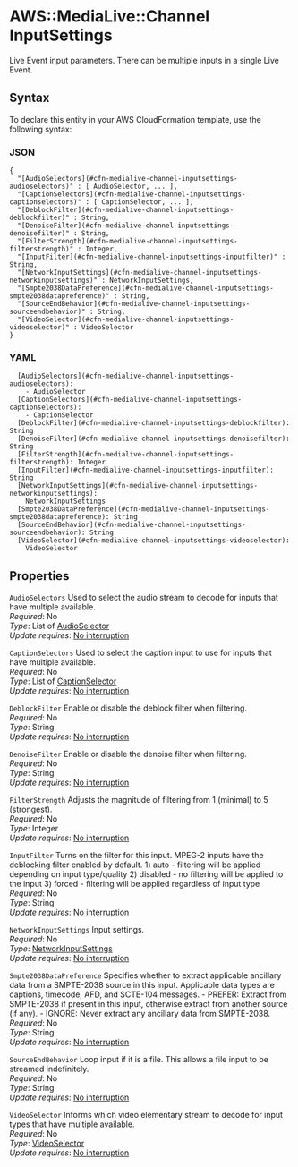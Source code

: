 # AWS::MediaLive::Channel InputSettings<a name="aws-properties-medialive-channel-inputsettings"></a>

Live Event input parameters\. There can be multiple inputs in a single Live Event\.

## Syntax<a name="aws-properties-medialive-channel-inputsettings-syntax"></a>

To declare this entity in your AWS CloudFormation template, use the following syntax:

### JSON<a name="aws-properties-medialive-channel-inputsettings-syntax.json"></a>

```
{
  "[AudioSelectors](#cfn-medialive-channel-inputsettings-audioselectors)" : [ AudioSelector, ... ],
  "[CaptionSelectors](#cfn-medialive-channel-inputsettings-captionselectors)" : [ CaptionSelector, ... ],
  "[DeblockFilter](#cfn-medialive-channel-inputsettings-deblockfilter)" : String,
  "[DenoiseFilter](#cfn-medialive-channel-inputsettings-denoisefilter)" : String,
  "[FilterStrength](#cfn-medialive-channel-inputsettings-filterstrength)" : Integer,
  "[InputFilter](#cfn-medialive-channel-inputsettings-inputfilter)" : String,
  "[NetworkInputSettings](#cfn-medialive-channel-inputsettings-networkinputsettings)" : NetworkInputSettings,
  "[Smpte2038DataPreference](#cfn-medialive-channel-inputsettings-smpte2038datapreference)" : String,
  "[SourceEndBehavior](#cfn-medialive-channel-inputsettings-sourceendbehavior)" : String,
  "[VideoSelector](#cfn-medialive-channel-inputsettings-videoselector)" : VideoSelector
}
```

### YAML<a name="aws-properties-medialive-channel-inputsettings-syntax.yaml"></a>

```
  [AudioSelectors](#cfn-medialive-channel-inputsettings-audioselectors): 
    - AudioSelector
  [CaptionSelectors](#cfn-medialive-channel-inputsettings-captionselectors): 
    - CaptionSelector
  [DeblockFilter](#cfn-medialive-channel-inputsettings-deblockfilter): String
  [DenoiseFilter](#cfn-medialive-channel-inputsettings-denoisefilter): String
  [FilterStrength](#cfn-medialive-channel-inputsettings-filterstrength): Integer
  [InputFilter](#cfn-medialive-channel-inputsettings-inputfilter): String
  [NetworkInputSettings](#cfn-medialive-channel-inputsettings-networkinputsettings): 
    NetworkInputSettings
  [Smpte2038DataPreference](#cfn-medialive-channel-inputsettings-smpte2038datapreference): String
  [SourceEndBehavior](#cfn-medialive-channel-inputsettings-sourceendbehavior): String
  [VideoSelector](#cfn-medialive-channel-inputsettings-videoselector): 
    VideoSelector
```

## Properties<a name="aws-properties-medialive-channel-inputsettings-properties"></a>

`AudioSelectors`  <a name="cfn-medialive-channel-inputsettings-audioselectors"></a>
Used to select the audio stream to decode for inputs that have multiple available\.  
*Required*: No  
*Type*: List of [AudioSelector](aws-properties-medialive-channel-audioselector.md)  
*Update requires*: [No interruption](https://docs.aws.amazon.com/AWSCloudFormation/latest/UserGuide/using-cfn-updating-stacks-update-behaviors.html#update-no-interrupt)

`CaptionSelectors`  <a name="cfn-medialive-channel-inputsettings-captionselectors"></a>
Used to select the caption input to use for inputs that have multiple available\.  
*Required*: No  
*Type*: List of [CaptionSelector](aws-properties-medialive-channel-captionselector.md)  
*Update requires*: [No interruption](https://docs.aws.amazon.com/AWSCloudFormation/latest/UserGuide/using-cfn-updating-stacks-update-behaviors.html#update-no-interrupt)

`DeblockFilter`  <a name="cfn-medialive-channel-inputsettings-deblockfilter"></a>
Enable or disable the deblock filter when filtering\.  
*Required*: No  
*Type*: String  
*Update requires*: [No interruption](https://docs.aws.amazon.com/AWSCloudFormation/latest/UserGuide/using-cfn-updating-stacks-update-behaviors.html#update-no-interrupt)

`DenoiseFilter`  <a name="cfn-medialive-channel-inputsettings-denoisefilter"></a>
Enable or disable the denoise filter when filtering\.  
*Required*: No  
*Type*: String  
*Update requires*: [No interruption](https://docs.aws.amazon.com/AWSCloudFormation/latest/UserGuide/using-cfn-updating-stacks-update-behaviors.html#update-no-interrupt)

`FilterStrength`  <a name="cfn-medialive-channel-inputsettings-filterstrength"></a>
Adjusts the magnitude of filtering from 1 \(minimal\) to 5 \(strongest\)\.  
*Required*: No  
*Type*: Integer  
*Update requires*: [No interruption](https://docs.aws.amazon.com/AWSCloudFormation/latest/UserGuide/using-cfn-updating-stacks-update-behaviors.html#update-no-interrupt)

`InputFilter`  <a name="cfn-medialive-channel-inputsettings-inputfilter"></a>
Turns on the filter for this input\. MPEG\-2 inputs have the deblocking filter enabled by default\. 1\) auto \- filtering will be applied depending on input type/quality 2\) disabled \- no filtering will be applied to the input 3\) forced \- filtering will be applied regardless of input type  
*Required*: No  
*Type*: String  
*Update requires*: [No interruption](https://docs.aws.amazon.com/AWSCloudFormation/latest/UserGuide/using-cfn-updating-stacks-update-behaviors.html#update-no-interrupt)

`NetworkInputSettings`  <a name="cfn-medialive-channel-inputsettings-networkinputsettings"></a>
Input settings\.  
*Required*: No  
*Type*: [NetworkInputSettings](aws-properties-medialive-channel-networkinputsettings.md)  
*Update requires*: [No interruption](https://docs.aws.amazon.com/AWSCloudFormation/latest/UserGuide/using-cfn-updating-stacks-update-behaviors.html#update-no-interrupt)

`Smpte2038DataPreference`  <a name="cfn-medialive-channel-inputsettings-smpte2038datapreference"></a>
Specifies whether to extract applicable ancillary data from a SMPTE\-2038 source in this input\. Applicable data types are captions, timecode, AFD, and SCTE\-104 messages\. \- PREFER: Extract from SMPTE\-2038 if present in this input, otherwise extract from another source \(if any\)\. \- IGNORE: Never extract any ancillary data from SMPTE\-2038\.  
*Required*: No  
*Type*: String  
*Update requires*: [No interruption](https://docs.aws.amazon.com/AWSCloudFormation/latest/UserGuide/using-cfn-updating-stacks-update-behaviors.html#update-no-interrupt)

`SourceEndBehavior`  <a name="cfn-medialive-channel-inputsettings-sourceendbehavior"></a>
Loop input if it is a file\. This allows a file input to be streamed indefinitely\.  
*Required*: No  
*Type*: String  
*Update requires*: [No interruption](https://docs.aws.amazon.com/AWSCloudFormation/latest/UserGuide/using-cfn-updating-stacks-update-behaviors.html#update-no-interrupt)

`VideoSelector`  <a name="cfn-medialive-channel-inputsettings-videoselector"></a>
Informs which video elementary stream to decode for input types that have multiple available\.  
*Required*: No  
*Type*: [VideoSelector](aws-properties-medialive-channel-videoselector.md)  
*Update requires*: [No interruption](https://docs.aws.amazon.com/AWSCloudFormation/latest/UserGuide/using-cfn-updating-stacks-update-behaviors.html#update-no-interrupt)